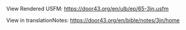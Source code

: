 View Rendered USFM: https://door43.org/en/ulb/ep/65-3jn.usfm

View in translationNotes: https://door43.org/en/bible/notes/3jn/home
